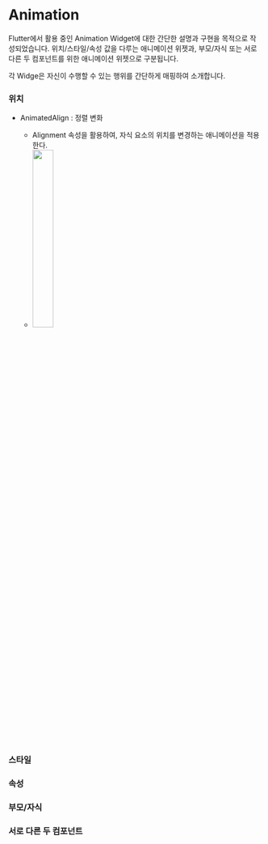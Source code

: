 # Animation

Flutter에서 활용 중인 Animation Widget에 대한 간단한 설명과 구현을 목적으로 작성되었습니다. 위치/스타일/속성 값을 다루는 애니메이션 위젯과, 부모/자식 또는 서로 다른 두 컴포넌트를 위한 애니메이션 위젯으로 구분됩니다.

각 Widge은 자신이 수행할 수 있는 행위를 간단하게 매핑하여 소개합니다.

### 위치

- AnimatedAlign : 정렬 변화

  - Alignment 속성을 활용하여, 자식 요소의 위치를 변경하는 애니메이션을 적용한다.
  - <Image width="30%" src="">

### 스타일

### 속성

### 부모/자식

### 서로 다른 두 컴포넌트
